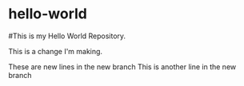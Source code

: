 # hello-world
#This is my Hello World Repository.

This is a change I'm making.

These are new lines in the new branch
This is another line in the new branch

